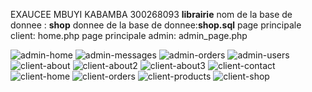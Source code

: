EXAUCEE MBUYI KABAMBA
300268093
**librairie**
nom de la base de donnee : **shop**
donnee de la base de donnee:**shop.sql**
page principale client: home.php
page principale  admin: admin_page.php



![admin-home](https://github.com/exaucee2/librairie/assets/115640641/da9a24a8-29e8-4993-b6cf-d3ab081df73e)
![admin-messages](https://github.com/exaucee2/librairie/assets/115640641/34512390-3658-4b1e-961d-5ee64832e099)
![admin-orders](https://github.com/exaucee2/librairie/assets/115640641/89cd94be-422c-4e32-b848-cdfb5391b3cd)
![admin-users](https://github.com/exaucee2/librairie/assets/115640641/c056af01-e6a2-4fad-821a-09bd9d18c6ec)
![client-about](https://github.com/exaucee2/librairie/assets/115640641/ed12b939-57fe-4121-b08c-e72ef66967c4)
![client-about2](https://github.com/exaucee2/librairie/assets/115640641/c6b23f53-0aac-41b9-b7c3-d735983e06d2)
![client-about3](https://github.com/exaucee2/librairie/assets/115640641/ade72ab7-8b91-4631-9381-71fde656ff1a)
![client-contact](https://github.com/exaucee2/librairie/assets/115640641/abea8480-126e-4a23-ac23-22ff3db636e7)
![client-home](https://github.com/exaucee2/librairie/assets/115640641/03e18448-d7da-4d3e-ae2b-eae29995abd6)
![client-orders](https://github.com/exaucee2/librairie/assets/115640641/6feb84d9-8650-40d5-9ce2-40c68b2568be)
![client-products](https://github.com/exaucee2/librairie/assets/115640641/ec13dcfa-c493-4b69-81f6-14dcae3dc138)
![client-shop](https://github.com/exaucee2/librairie/assets/115640641/5041d635-420e-41ae-aada-017cb5d8e56e)
